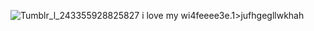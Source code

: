 ![Tumblr_l_243355928825827](https://github.com/user-attachments/assets/2e0a3c71-01f8-4ac7-bc41-30f123559518)
i love my wi4feeee3e.1>jufhgegllwkhah
